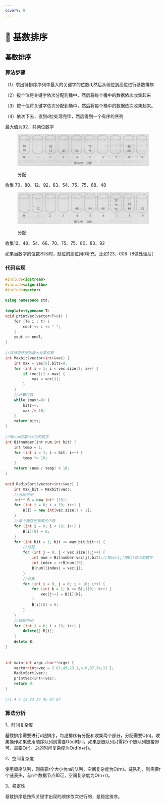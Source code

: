 ```yaml
---
coverY: 0
---
```


# 🤪 基数排序

## 基数排序

### 算法步骤

（1）求出待排序序列中最大的关键字的位数d,然后从低位到高位进行基数排序

（2）按个位将关键字依次分配到桶中，然后将每个桶中的数据依次收集起来

（3）按十位将关键字依次分配到桶中，然后将每个桶中的数据依次收集起来。

（4）依次下去，直到d位处理完毕，然后得到一个有序的序列

最大值为92，共两位数字

<figure><img src="../../../.gitbook/assets/image (1) (1).png" alt=""><figcaption><p>分配</p></figcaption></figure>

收集 70、80、12、92、83、54、75、75、68、48

<figure><img src="../../../.gitbook/assets/image (2) (1).png" alt=""><figcaption><p>分配</p></figcaption></figure>

收集12、48、54、68、70、75、75、80、83、92

如果当数字的位数不同时，缺位的高位用0补充，比如123、008（8做处理后）

### 代码实现

```cpp
#include<iostream>
#include<algorithm>
#include<vector>

using namespace std;

template<typename T>
void printVec(vector<T>&t) {
	for (T& i : t) {
		cout << i << " ";
	}
	cout << endl;
}

//求待排序序列最大元素位数
int Maxbit(vector<int>&vec) {
	int max = vec[0],bits=0;
	for (int i = 1; i < vec.size(); i++) {
		if (vec[i] > max) {
			max = vec[i];
		}
	}
	//计算位数
	while (max!=0) {
		bits++;
		max /= 10;
	}
	return bits;
}

//取num的第bit位的数字
int Bitnumber(int num,int bit) {
	int temp = 1;
	for (int i = 1; i < bit; i++) {
		temp *= 10;
	}
	return (num / temp) % 10;
}

void RadixSort(vector<int>&vec) {
	int max_bit = Maxbit(vec);
	//分配空间
	int** B = new int* [10];
	for (int i = 0; i < 10; i++) {
		B[i] = new int[vec.size() + 1];
	}
	//每个桶存放元素的个数
	for (int i = 0; i < 10; i++) {
		B[i][0] = 0;
	}
	for (int bit = 1; bit <= max_bit;bit++) {
		//分配
		for (int j = 0; j < vec.size();j++) {
			int num = Bitnumber(vec[j],bit);//取vec[j]第bit位上的数字
			int index = ++B[num][0];
			B[num][index] = vec[j];
		}
		//收集
		for (int i = 0, j = 0; i < 10; i++) {
			for (int k = 1; k <= B[i][0]; k++) {
				vec[j++] = B[i][k];
			}
			B[i][0] = 0;
		}
	}
	//释放空间
	for (int i = 0; i < 10; i++) {
		delete[] B[i];
	}
	delete B;
}


int main(int argc,char**argv) {
	vector<int>vec = { 67,45,23,1,4,6,87,34,13 };
	RadixSort(vec);
	printVec<int>(vec);
	return 0;
}

//1 4 6 13 23 34 45 67 87

```

### 算法分析

1、时间复杂度

基数排序需要进行d趟排序，每趟排序有分配和收集两个部分，分配需要O(n)。收集操作如果使用顺序队列则需要O(n)时间，如果是链队列只需将r个链队列链接即可，需要O(r)。总的时间复杂度为O(d(n+r))。

2、空间复杂度

使用顺序队列，则需要r个大小为n的队列，空间复杂度为O(rn)。链队列，则需要r个链表头，与n个数据节点即可，空间复杂度为O(n+r)。

3、稳定性

基数排序是按照关键字出现的顺序依次进行的，是稳定排序。

